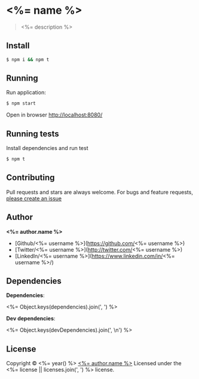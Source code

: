 # <%= name %>

> <%= description %>

## Install

```sh
$ npm i && npm t
```

## Running

Run application:

```sh
$ npm start
```

Open in browser [http://localhost:8080/](http://localhost:8080/)

## Running tests

Install dependencies and run test

```sh
$ npm t
```

## Contributing
Pull requests and stars are always welcome. For bugs and feature requests, [please create an issue](<%= bugs.url %>)

## Author

**<%= author.name %>**

+ [Github/<%= username %>](https://github.com/<%= username %>)
+ [Twitter/<%= username %>](http://twitter.com/<%= username %>)
+ [LinkedIn/<%= username %>](https://www.linkedin.com/in/<%= username %>/)

## Dependencies

**Dependencies**:

<%= Object.keys(dependencies).join(', ') %>

**Dev dependencies**:

<%= Object.keys(devDependencies).join(', \n') %>

## License
Copyright © <%= year() %> [<%= author.name %>](<%= author.url %>)
Licensed under the <%= license || licenses.join(', ') %> license.